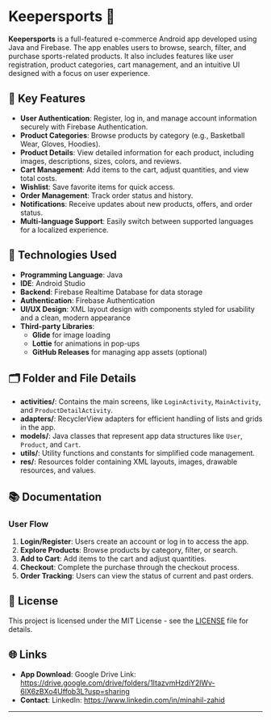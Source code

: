 
# Keepersports 🛒

**Keepersports** is a full-featured e-commerce Android app developed using Java and Firebase. The app enables users to browse, search, filter, and purchase sports-related products. It also includes features like user registration, product categories, cart management, and an intuitive UI designed with a focus on user experience.

## 🔑 Key Features

- **User Authentication**: Register, log in, and manage account information securely with Firebase Authentication.
- **Product Categories**: Browse products by category (e.g., Basketball Wear, Gloves, Hoodies).
- **Product Details**: View detailed information for each product, including images, descriptions, sizes, colors, and reviews.
- **Cart Management**: Add items to the cart, adjust quantities, and view total costs.
- **Wishlist**: Save favorite items for quick access.
- **Order Management**: Track order status and history.
- **Notifications**: Receive updates about new products, offers, and order status.
- **Multi-language Support**: Easily switch between supported languages for a localized experience.
  
## 🚀 Technologies Used

- **Programming Language**: Java
- **IDE**: Android Studio
- **Backend**: Firebase Realtime Database for data storage
- **Authentication**: Firebase Authentication
- **UI/UX Design**: XML layout design with components styled for usability and a clean, modern appearance
- **Third-party Libraries**: 
  - **Glide** for image loading
  - **Lottie** for animations in pop-ups
  - **GitHub Releases** for managing app assets (optional)


## 🗂️ Folder and File Details

- **activities/**: Contains the main screens, like `LoginActivity`, `MainActivity`, and `ProductDetailActivity`.
- **adapters/**: RecyclerView adapters for efficient handling of lists and grids in the app.
- **models/**: Java classes that represent app data structures like `User`, `Product`, and `Cart`.
- **utils/**: Utility functions and constants for simplified code management.
- **res/**: Resources folder containing XML layouts, images, drawable resources, and values.

## 📚 Documentation

### User Flow
1. **Login/Register**: Users create an account or log in to access the app.
2. **Explore Products**: Browse products by category, filter, or search.
3. **Add to Cart**: Add items to the cart and adjust quantities.
4. **Checkout**: Complete the purchase through the checkout process.
5. **Order Tracking**: Users can view the status of current and past orders.


## 📄 License

This project is licensed under the MIT License - see the [LICENSE](LICENSE) file for details.

## 🌐 Links

- **App Download**: Google Drive Link: https://drive.google.com/drive/folders/1ItazvmHzdiY2lWv-6lX6zBXo4Uffob3L?usp=sharing
- **Contact**: LinkedIn: https://www.linkedin.com/in/minahil-zahid

---
